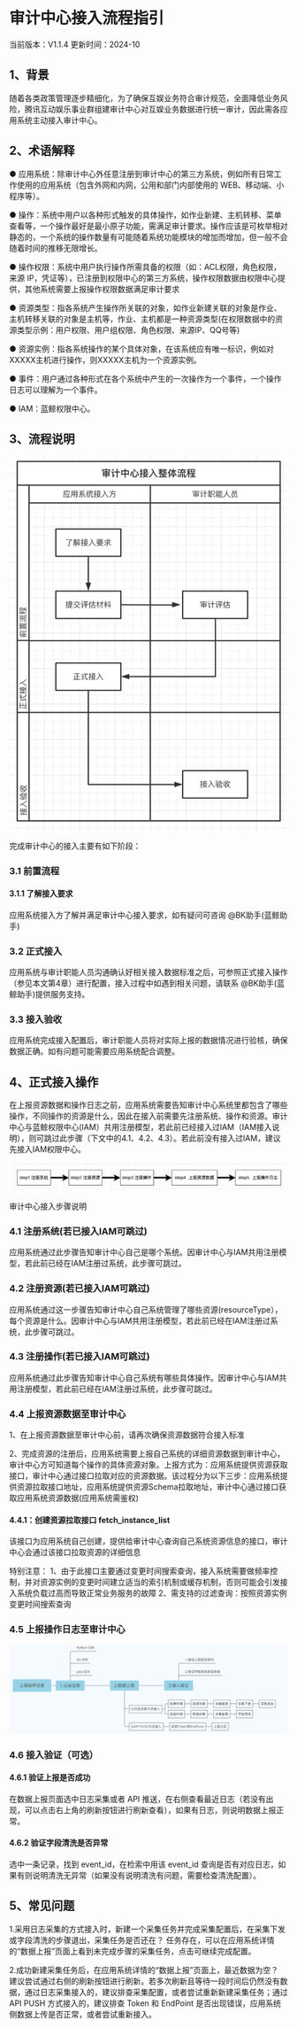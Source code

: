 # 审计中心接入流程指引

当前版本：V1.1.4
更新时间：2024-10

## 1、背景
随着各类政策管理逐步精细化，为了确保互娱业务符合审计规范，全面降低业务风险，腾讯互动娱乐事业群组建审计中心对互娱业务数据进行统一审计，因此需各应用系统主动接入审计中心。

## 2、术语解释
● 应用系统：除审计中心外任意注册到审计中心的第三方系统，例如所有日常工作使用的应用系统（包含外网和内网，公用和部门内部使用的 WEB、移动端、小程序等）。

● 操作：系统中用户以各种形式触发的具体操作，如作业新建、主机转移、菜单查看等，一个操作最好是最小原子功能，需满足审计要求。操作应该是可枚举相对静态的，一个系统的操作数量有可能随着系统功能模块的增加而增加，但一般不会随着时间的推移无限增长。

● 操作权限：系统中用户执行操作所需具备的权限（如：ACL权限，角色权限，来源 IP，凭证等），已注册到权限中心的第三方系统，操作权限数据由权限中心提供，其他系统需要上报操作权限数据满足审计要求

● 资源类型：指各系统产生操作所关联的对象，如作业新建关联的对象是作业、主机转移关联的对象是主机等，作业、主机都是一种资源类型(在权限数据中的资源类型示例：用户权限、用户组权限、角色权限、来源IP、QQ号等)

● 资源实例：指各系统操作的某个具体对象，在该系统应有唯一标识，例如对 XXXXX主机进行操作，则XXXXX主机为一个资源实例。

● 事件：用户通过各种形式在各个系统中产生的一次操作为一个事件，一个操作日志可以理解为一个事件。

● IAM：蓝鲸权限中心。


## 3、流程说明

![alt text](image.png)

完成审计中心的接入主要有如下阶段：

### 3.1 前置流程
#### 3.1.1 了解接入要求

应用系统接入方了解并满足审计中心接入要求，如有疑问可咨询   @BK助手(蓝鲸助手)


### 3.2 正式接入
应用系统与审计职能人员沟通确认好相关接入数据标准之后，可参照正式接入操作（参见本文第4章）进行配置，接入过程中如遇到相关问题，请联系  @BK助手(蓝鲸助手)提供服务支持。

### 3.3 接入验收
应用系统完成接入配置后，审计职能人员将对实际上报的数据情况进行验核，确保数据正确。如有问题可能需要应用系统配合调整。


## 4、正式接入操作
在上报资源数据和操作日志之前，应用系统需要告知审计中心系统里都包含了哪些操作，不同操作的资源是什么，因此在接入前需要先注册系统、操作和资源。审计中心与蓝鲸权限中心(IAM）共用注册模型，若此前已经接入过IAM（IAM接入说明），则可跳过此步骤（下文中的4.1、4.2、4.3）。若此前没有接入过IAM，建议先接入IAM权限中心。

![alt text](image-1.png)

 
 审计中心接入步骤说明

### 4.1 注册系统(若已接入IAM可跳过)  
应用系统通过此步骤告知审计中心自己是哪个系统。因审计中心与IAM共用注册模型，若此前已经在IAM注册过系统，此步骤可跳过。

### 4.2 注册资源(若已接入IAM可跳过)

应用系统通过这一步骤告知审计中心自己系统管理了哪些资源(resourceType），每个资源是什么。因审计中心与IAM共用注册模型，若此前已经在IAM注册过系统，此步骤可跳过。

### 4.3 注册操作(若已接入IAM可跳过)
应用系统通过此步骤告知审计中心自己系统有哪些具体操作。因审计中心与IAM共用注册模型，若此前已经在IAM注册过系统，此步骤可跳过。


### 4.4 上报资源数据至审计中心
1、在上报资源数据至审计中心前，请再次确保资源数据符合接入标准

2、完成资源的注册后，应用系统需要上报自己系统的详细资源数据到审计中心，审计中心方可知道每个操作的具体资源对象。上报方式为：应用系统提供资源获取接口，审计中心通过接口拉取对应的资源数据。该过程分为以下三步：应用系统提供资源拉取接口地址，应用系统提供资源Schema拉取地址，审计中心通过接口获取应用系统资源数据(应用系统需鉴权)

#### 4.4.1：创建资源拉取接口    fetch_instance_list
该接口为应用系统自己创建，提供给审计中心查询自己系统资源信息的接口，审计中心会通过该接口拉取资源的详细信息

特别注意：
1、由于此接口主要通过变更时间搜索查询，接入系统需要做频率控制，并对资源实例的变更时间建立适当的索引机制或缓存机制，否则可能会引发接入系统负载过高而导致正常业务服务的故障
2、需支持的过滤查询：按照资源实例变更时间搜索查询

### 4.5 上报操作日志至审计中心

![alt text](image-9.png)


### 4.6 接入验证（可选）

#### 4.6.1 验证上报是否成功
在数据上报页面选中日志采集或者 API 推送，在右侧查看最近日志（若没有出现，可以点击右上角的刷新按钮进行刷新查看），如果有日志，则说明数据上报正常。

#### 4.6.2 验证字段清洗是否异常
选中一条记录，找到 event_id，在检索中用该 event_id 查询是否有对应日志，如果有则说明清洗无异常（如果没有说明清洗有问题，需要检查清洗配置）。

## 5、常见问题

1.采用日志采集的方式接入时，新建一个采集任务并完成采集配置后，在采集下发或字段清洗的步骤退出，采集任务是否还在？
任务存在，可以在应用系统详情的“数据上报”页面上看到未完成步骤的采集任务，点击可继续完成配置。

2.成功新建采集任务后，在应用系统详情的“数据上报”页面上，最近数据为空？
建议尝试通过右侧的刷新按钮进行刷新。若多次刷新且等待一段时间后仍然没有数据，通过日志采集接入的，建议排查采集配置，或者尝试重新新建采集任务；通过 API PUSH 方式接入的，建议排查 Token 和 EndPoint 是否出现错误，应用系统侧数据上传是否正常，或者尝试重新接入。
